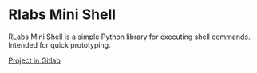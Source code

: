 # Rlabs Mini Shell

RLabs Mini Shell is a simple Python library for executing shell commands. Intended for quick prototyping.  

[Project in Gitlab](https://gitlab.com/romanlabs/public/rlabs-mini-shell)

